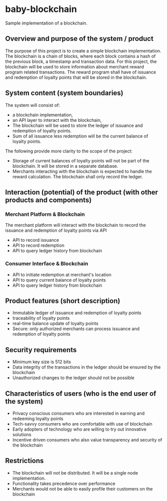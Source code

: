 # baby-blockchain
Sample implementation of a blockchain.

## Overview and purpose of the system / product
The purpose of this project is to create a simple blockchain implementation. 
The blockchain is a chain of blocks, where each block contains a hash of the previous block, a timestamp and transaction data. 
For this project, the blockchain will be used to store information about merchant reward program related transactions. 
The reward program shall have of issuance and redemption of loyalty points that will be stored in the blockchain.

## System content (system boundaries)
The system will consist of:
- a blockchain implementation, 
- an API layer to interact with the blockchain,
- The blockchain will be used to store the ledger of issuance and redemption of loyalty points.
- Sum of all issuance less redemption will be the current balance of loyalty points.

The following provide more clarity to the scope of the project:
- Storage of current balances of loyalty points will not be part of the blockchain. It will be stored in a separate database.
- Merchants interacting with the blockchain is expected to handle the reward calculation. The blockchain shall only record the ledger.

## Interaction (potential) of the product (with other products and components)
### Merchant Platform & Blockchain
The merchant platform will interact with the blockchain to record the issuance and redemption of loyalty points via API
- API to record issuance
- API to record redemption
- API to query ledger history from blockchain

### Consumer Interface & Blockchain
- API to initiate redemption at merchant's location
- API to query current balance of loyalty points
- API to query ledger history from blockchain

## Product features (short description)
- Immutable ledger of issuance and redemption of loyalty points
- traceability of loyalty points
- real-time balance update of loyalty points
- Secure: only authorized merchants can process issuance and redemption of loyalty points

## Security requirements
- Minimum key size is 512 bits
- Data integrity of the transactions in the ledger should be ensured by the blockchain
- Unauthorized changes to the ledger should not be possible

## Characteristics of users (who is the end user of the system)
- Privacy conscious consumers who are interested in earning and redeeming loyalty points
- Tech-savvy consumers who are comfortable with use of blockchain
- Early adopters of technology who are willing to try out innovative solutions
- Incentive driven consumers who also value transparency and security of the blockchain

## Restrictions
- The blockchain will not be distributed. It will be a single node implementation.
- Functionality takes precedence over performance
- Merchants would not be able to easily profile their customers on the blockchain
